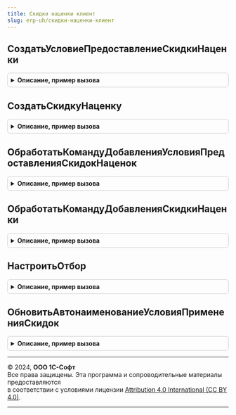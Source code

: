 ```yaml
---
title: Скидки наценки клиент
slug: erp-uh/скидки-наценки-клиент
---
```



## СоздатьУсловиеПредоставлениеСкидкиНаценки
<details style="margin: 1em 0; padding: 0.5em; border: 1px solid #ccc; border-radius: 6px;">

<summary style="font-weight: bold; cursor: pointer;">Описание, пример вызова</summary>

```bsl

// Открывает форму редактирования условия предоставления скидки
//
// Параметры:
//  ТипУсловия                  - ПеречислениеСсылка.УсловияПредоставленияСкидокНаценок - тип создаваемого условия.
//  ДанныеДляЗаполненияРодителя - СправочникСсылка.УсловияПредоставленияСкидокНаценок - в качестве родителя нового
//                                условия будет установлен родитель переданного в данном параметре условия.
//  ИспользоватьФормуСправочникаУсловияПредоставления - Булево -
//                                если Истина, то будет открыта форма элемента справочника УсловияПредоставленияСкидокНаценок,
//                                если Ложь, то форма УсловияПредоставленияСкидокНаценок справочника СкидкиНаценки.
//
Процедура СоздатьУсловиеПредоставлениеСкидкиНаценки(ТипУсловия, Экспорт
```

Пример вызова
```bsl
СкидкиНаценкиКлиент.СоздатьУсловиеПредоставлениеСкидкиНаценки(ТипУсловия, );
```
</details>

## СоздатьСкидкуНаценку
<details style="margin: 1em 0; padding: 0.5em; border: 1px solid #ccc; border-radius: 6px;">

<summary style="font-weight: bold; cursor: pointer;">Описание, пример вызова</summary>

```bsl

Процедура СоздатьСкидкуНаценку(СпособПредоставления, СпособПримененияСкидки, Экспорт
```

Пример вызова
```bsl
СкидкиНаценкиКлиент.СоздатьСкидкуНаценку(СпособПредоставления, СпособПримененияСкидки, );
```
</details>

## ОбработатьКомандуДобавленияУсловияПредоставленияСкидокНаценок
<details style="margin: 1em 0; padding: 0.5em; border: 1px solid #ccc; border-radius: 6px;">

<summary style="font-weight: bold; cursor: pointer;">Описание, пример вызова</summary>

```bsl

// Открывает форму нового условия предоставления скидки (наценки).
//
// Параметры:
//  Форма         - ФормаКлиентскогоПриложения - Форма объекта.
//  Команда       - КомандаФормы - Команда формы.
//  ТекущаяСтрока - ДанныеФормыСтруктура - Текущая строка.
//
Процедура ОбработатьКомандуДобавленияУсловияПредоставленияСкидокНаценок(Форма, Команда, ТекущаяСтрока) Экспорт
```

Пример вызова
```bsl
СкидкиНаценкиКлиент.ОбработатьКомандуДобавленияУсловияПредоставленияСкидокНаценок(Форма, Команда, ТекущаяСтрока) 
```
</details>

## ОбработатьКомандуДобавленияСкидкиНаценки
<details style="margin: 1em 0; padding: 0.5em; border: 1px solid #ccc; border-radius: 6px;">

<summary style="font-weight: bold; cursor: pointer;">Описание, пример вызова</summary>

```bsl

// Открывает форму новой скидки (наценки)
//
// Параметры:
//  Форма         - ФормаКлиентскогоПриложения - Форма объекта.
//  Команда       - КомандаФормы - Команда формы.
//  ТекущаяСтрока - ДанныеФормыСтруктура - Текущая строка.
//
Процедура ОбработатьКомандуДобавленияСкидкиНаценки(Форма, Команда, ТекущаяСтрока) Экспорт
```

Пример вызова
```bsl
СкидкиНаценкиКлиент.ОбработатьКомандуДобавленияСкидкиНаценки(Форма, Команда, ТекущаяСтрока) 
```
</details>

## НастроитьОтбор
<details style="margin: 1em 0; padding: 0.5em; border: 1px solid #ccc; border-radius: 6px;">

<summary style="font-weight: bold; cursor: pointer;">Описание, пример вызова</summary>

```bsl

// Открывает форму настройки отбора.
//
// Параметры:
//  Форма     - ФормаКлиентскогоПриложения - Форма объекта.
//  Имя       - Строка - Имя.
//  Адреса    - Структура - Структура со свойствами:
//   * СхемаКомпоновкиДанных - СхемаКомпоновкиДанных - Схема компоновки.
//   * НастройкиКомпоновкиДанных - НастройкиКомпоновкиДанных - Настройки.
//
Процедура НастроитьОтбор(Форма, Имя, Адреса) Экспорт
```

Пример вызова
```bsl
СкидкиНаценкиКлиент.НастроитьОтбор(Форма, Имя, Адреса) 
```
</details>

## ОбновитьАвтонаименованиеУсловияПримененияСкидок
<details style="margin: 1em 0; padding: 0.5em; border: 1px solid #ccc; border-radius: 6px;">

<summary style="font-weight: bold; cursor: pointer;">Описание, пример вызова</summary>

```bsl

// Обновить автонаименование условия применения скидок.
//
// Параметры:
//  Форма - ФормаКлиентскогоПриложения - Форма объекта. Содержит в том числе:
//  	* Объект - СправочникОбъект - Справочник
//  Обновить - Булево - Признак необходимости обновления автонаименования.
//
Процедура ОбновитьАвтонаименованиеУсловияПримененияСкидок(Форма, Обновить = Истина) Экспорт
```

Пример вызова
```bsl
СкидкиНаценкиКлиент.ОбновитьАвтонаименованиеУсловияПримененияСкидок(Форма, Обновить);
```
</details>

---

© 2024, **ООО 1С-Софт**  
Все права защищены. Эта программа и сопроводительные материалы предоставляются  
в соответствии с условиями лицензии [Attribution 4.0 International (CC BY 4.0)](https://creativecommons.org/licenses/by/4.0/legalcode).

---
